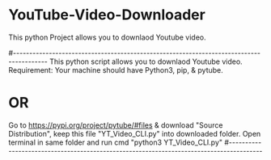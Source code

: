 # YouTube-Video-Downloader
This python Project allows you to downlaod Youtube video.  

#----------------------------------------------------------------------------------------
This python script allows you to downlaod Youtube video. 
Requirement: Your machine should have Python3, pip, & pytube.
# OR
Go to https://pypi.org/project/pytube/#files & download "Source Distribution",    keep this file "YT_Video_CLI.py" into downloaded folder.
Open terminal in same folder and run cmd "python3 YT_Video_CLI.py"
#----------------------------------------------------------------------------------------
